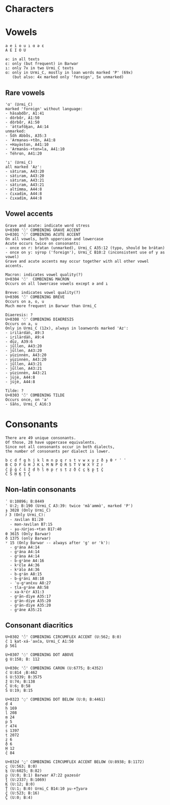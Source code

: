# Characters

Vowels
======
    a e i o u ı ɑ ə ɛ
    A E I O U

    ə: in all texts
    ɛ: only (but frequent) in Barwar
    ı: only 7x in two Urmi_C texts
    ɑ: only in Urmi_C, mostly in loan words marked 'P' (69x)
       (but also: 4x marked only 'foreign', 5x unmarked)

Rare vowels
-----------
    'ɑ' (Urmi_C)
    marked 'foreign' without language:
    - hăsabdɑ̄̀r, A1:41
    - dɑ̄rbɑ̄́r, A1:50
    - dɑ̄rbɑ̄́r, A1:50
    - ʾə̀ttəfɑ̄k̭an, A4:14
    unmarked:
    - Šɑ̄h Abbɑ̄̀s, A35:3
    - ʾArmanəs-+tɑ̄̀n, A41:8
    - +Hayə̀stɑn, A41:10
    - ʾArmanə̀s-+tɑn=la, A41:10
    - Téhrɑn, A41:20

    'ı' (Urmi_C)
    all marked 'Az':
    - sàtıram, A43:20
    - sàtıram, A43:20
    - sàtıram, A43:21
    - sàtıram, A43:21
    - altı́mma, A44:8
    - čıxadı́m, A44:8
    - čıxadı́m, A44:8

Vowel accents
-------------
    Grave and acute: indicate word stress
    U+0300 '̀◌' COMBINING GRAVE ACCENT
    U+0301 '́◌' COMBINING ACUTE ACCENT
    On all vowels, both uppercase and lowercase
    Acute occurs twice on consonants:
    - once on r: bŕatan (unmarked), Urmi_C A35:12 (typo, should be brátan)
    - once on y: sýrop ('foreign'), Urmi_C B10:2 (inconsistent use of y as vowel)
    Grave and acute accents may occur together with all other vowel accents.

    Macron: indicates vowel quality(?)
    U+0304 '̄◌'  COMBINING MACRON
    Occurs on all lowercase vowels except ə and ı

    Breve: indicates vowel quality(?)
    U+0306 '̆◌' COMBINING BREVE
    Occurs on a, o, u
    Much more frequent in Barwar than Urmi_C

    Diaeresis: ?
    U+0308 '̈◌' COMBINING DIAERESIS
    Occurs on a, u
    Only in Urmi_C (12x), always in loanwords marked 'Az':
    - irilärdä̀n, A9:3
    - irilärdä̀n, A9:4
    - dǜz, A39:6
    - jǘllen, A43:20
    - jǘllen, A43:20
    - yüzinnèn, A43:20
    - yüzinnèn, A43:20
    - jǘllen, A43:21
    - jǘllen, A43:21
    - yüzinnèn, A43:21
    - jüjè, A44:8
    - jüjè, A44:8

    Tilde: ?
    U+0303 '̃◌' COMBINING TILDE
    Occurs once, on 'a'
    - šã̀ns, Urmi_C A16:3

Consonants
==========
    There are 49 unique consonants.
    Of those, 28 have uppercase equivalents.
    Since not all consonants occur in both dialects,
    the number of consonants per dialect is lower.

    b c d f g h j k l m n p q r s t v w x y z ð ɟ θ ʸ ʾ ʿ
    B C D F G H J K L M N P Q R S T V W X Y Z Ɉ
    ĉ p̂ ġ č š ž ḍ ḥ ḷ ṃ p̣ ṛ ṣ ṭ ẓ ð̣ č̣ c̭ k̭ p̭ ṱ č̭
    Č Š Ḥ K̭ Ṱ Č̭

Non-latin consonants
--------------------
    ʾ U:10896; B:8449
    ʿ U:2; B:190 (Urmi_C A3:39: twice 'măʿammɑ̀', marked 'P')
    ɟ 3028 (Only Urmi_C)
    Ɉ 3 (Only Urmi_C):
      - Ɉavìlan B1:20
      - mən-Ɉavìlan B7:15
      - ɟu-Ɉúrjəs-+tan B17:40
    θ 3615 (Only Barwar)
    ð 1375 (only Barwar)
    ʸ 15 (Only Barwar -- always after 'g' or 'k'):
      - gʸána A4:14
      - gʸána A4:14
      - gʸàna A4:14
      - b-gʸàne A4:16
      - kʸɛ̀le A4:36
      - kʸàlo A4:36
      - b-gʸán A8:15
      - b-gʸáni A8:18
      - ʾu-gʸanɛ̀xu A8:27
      - ṭla-gʸáne A8:58
      - xa-kʸɛ́r A31:3
      - gʸān-dìye A35:17
      - gʸān-díye A35:20
      - gʸān-dìye A35:20
      - gʸáne A35:21

Consonant diacritics
--------------------
    U+0302 '̂◌' COMBINING CIRCUMFLEX ACCENT (U:562; B:0)
    ĉ 1 k̭at-xá-ʾaxĉa, Urmi_C A1:50
    p̂ 561

    U+0307 '̇◌' COMBINING DOT ABOVE
    ġ U:158; B: 112

    U+030c '̌◌' COMBINING CARON (U:6775; B:4352)
    č U:814 ;B:462
    š U:5339; B:3575
    ž U:74; B:138
    Č U:6; B:58
    Š U:19; B:15

    U+0323 '̣◌' COMBINING DOT BELOW (U:0; B:4461)
    ḍ 4
    ḥ 169
    ḷ 208
    ṃ 24
    p̣ 5
    ṛ 474
    ṣ 1397
    ṭ 2072
    ẓ 6
    ð̣ 6
    Ḥ 12
    č̣ 84

    U+032d '̭◌' COMBINING CIRCUMFLEX ACCENT BELOW (U:8938; B:1172)
    c̭ (U:563; B:0)
    k̭ (U:6025; B:82)
    p̭ (U:0; B:1) Barwar A7:22 p̭azesór
    ṱ (U:2337; B:1069)
    K̭ (U:12; B:0)
    Ṱ (U:1; B:0) Urmi_C B14:10 ɟu-+Ṱyarə
    č̭ (U:523; B:16)
    Č̭ (U:0; B:4)
